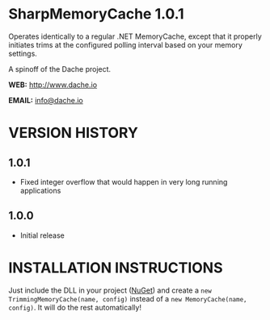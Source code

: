 SharpMemoryCache 1.0.1
===========


Operates identically to a regular .NET MemoryCache, except that it properly initiates trims at the configured polling interval based on your memory settings.

A spinoff of the Dache project.

**WEB:**   http://www.dache.io

**EMAIL:** info@dache.io


VERSION HISTORY
============================================

1.0.1
------------------

- Fixed integer overflow that would happen in very long running applications


1.0.0
------------------

- Initial release


INSTALLATION INSTRUCTIONS
============================================


Just include the DLL in your project ([NuGet](http://www.nuget.org/packages/SharpMemoryCache)) and create a `new TrimmingMemoryCache(name, config)` instead of a `new MemoryCache(name, config)`. It will do the rest automatically!
